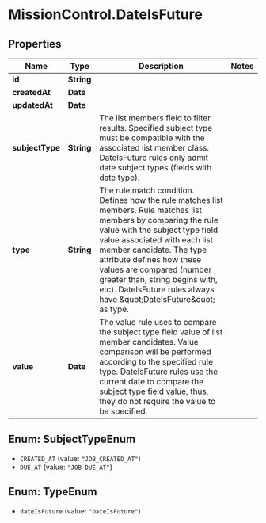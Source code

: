 # MissionControl.DateIsFuture

## Properties
Name | Type | Description | Notes
------------ | ------------- | ------------- | -------------
**id** | **String** |  | 
**createdAt** | **Date** |  | 
**updatedAt** | **Date** |  | 
**subjectType** | **String** | The list members field to filter results. Specified subject type must be compatible with the associated list member class. DateIsFuture rules only admit date subject types (fields with date type). | 
**type** | **String** | The rule match condition. Defines how the rule matches list members. Rule matches list members by comparing the rule value with the subject type field value associated with each list member candidate. The type attribute defines how these values are compared (number greater than, string begins with, etc). DateIsFuture rules always have \&quot;DateIsFuture\&quot; as type. | 
**value** | **Date** | The value rule uses to compare the subject type field value of list member candidates. Value comparison will be performed according to the specified rule type. DateIsFuture rules use the current date to compare the subject type field value, thus, they do not require the value to be specified. | 

<a name="SubjectTypeEnum"></a>
## Enum: SubjectTypeEnum

* `CREATED_AT` (value: `"JOB_CREATED_AT"`)
* `DUE_AT` (value: `"JOB_DUE_AT"`)


<a name="TypeEnum"></a>
## Enum: TypeEnum

* `dateIsFuture` (value: `"DateIsFuture"`)

